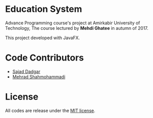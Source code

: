 # Education System
Advance Programming course's project at Amirkabir University of Technology, The course lectured by **Mehdi Ghatee** in autumn of 2017.

This project developed with JavaFX.


# Code Contributors
- [Sajad Dadgar](https://github.com/sajaddadgar)
- [Mehrad Shahmohammadi]()


# License
All codes are release under the [MIT license](LICENSE).
